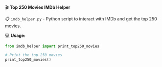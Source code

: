 🎬 **Top 250 Movies IMDb Helper**

📋 `imdb_helper.py` - Python script to interact with IMDb and get the top 250 movies.

💻 **Usage:**
```python
from imdb_helper import print_top250_movies

# Print the top 250 movies
print_top250_movies()

